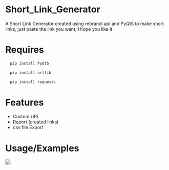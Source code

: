 # Short_Link_Generator
A Short Link Generator created using rebrandl api and PyQt5 to make short links, just paste the link you want, I hope you like it


# Requires

```bash
  pip install PyQt5
```
```bash
  pip install urllib
```
```bash
  pip install requests
```

# Features 
- Custom URL
- Report (created links)
- csv file Export

# Usage/Examples
<kbd>
 <img src="PVS/ppic.gif">
</kbd>


